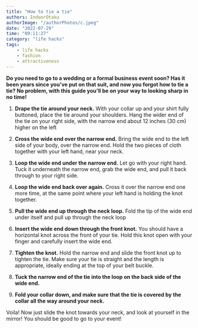 ```yaml
---
title: "How to tie a tie"
authors: IndoorOtaku
authorImage: "/authorPhotos/c.jpeg"
date: "2022-07-29"
time: "09:11:27"
category: "life hacks"
tags: 
    - life hacks
    - fashion
    - attractiveness
---
```

**Do you need to go to a wedding or a formal business event soon? Has it been years since you've put on that suit, and now you forgot how to tie a tie? No problem, with this guide you'll be on your way to looking sharp in no time!**

1. **Drape the tie around your neck.** With your collar up and your shirt fully buttoned, place the tie around your shoulders. Hang the wider end of the tie on your right side, with the narrow end about 12 inches (30 cm) higher on the left

2. **Cross the wide end over the narrow end.** Bring the wide end to the left side of your body, over the narrow end. Hold the two pieces of cloth together with your left hand, near your neck.

3. **Loop the wide end under the narrow end.** Let go with your right hand. Tuck it underneath the narrow end, grab the wide end, and pull it back through to your right side.

4. **Loop the wide end back over again.** Cross it over the narrow end one more time, at the same point where your left hand is holding the knot together.

5. **Pull the wide end up through the neck loop.** Fold the tip of the wide end under itself and pull up through the neck loop

6. **Insert the wide end down through the front knot.** You should have a horizontal knot across the front of your tie. Hold this knot open with your finger and carefully insert the wide end.

7. **Tighten the knot.** Hold the narrow end and slide the front knot up to tighten the tie. Make sure your tie is straight and the length is appropriate, ideally ending at the top of your belt buckle.

8. **Tuck the narrow end of the tie into the loop on the back side of the wide end.**

9. **Fold your collar down, and make sure that the tie is covered by the collar all the way around your neck.**

Voila! Now just slide the knot towards your neck, and look at yourself in the mirror! You should be good to go to your event!
